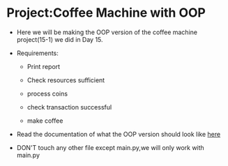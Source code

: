 # Project:Coffee Machine with OOP


* Here we will be making the OOP version of the coffee machine project(15-1) we did in Day 15.

* Requirements:

    * Print report

    * Check resources sufficient

    * process coins

    * check transaction successful

    * make coffee

* Read the documentation of what the OOP version should look like [here](https://docs.google.com/document/d/e/2PACX-1vTragRHILyj76AvVgpWeOlEaLBXoxPM_43SdEyffIKtOgarj42SoSAsK6LwLAdHQs2qFLGthRZds6ok/pub)

* DON'T touch any other file except main.py,we will only work with main.py

